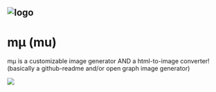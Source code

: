 ![logo](./public/favicon.ico)
---

# mμ (mu)

mμ is a customizable image generator AND a html-to-image converter!
(basically a github-readme and/or open graph image generator)


![](https://mu.hop.sh/api/hello?dark=true&float=center&header=mμ&desc=Easy%20open%20graph.&background=https://external-content.duckduckgo.com/iu/?u=https%3A%2F%2Funblast.com%2Fwp-content%2Fuploads%2F2018%2F08%2FGradient-Mesh-11.jpg&logo=https://mu.hop.sh/mu.svg"width="100px)